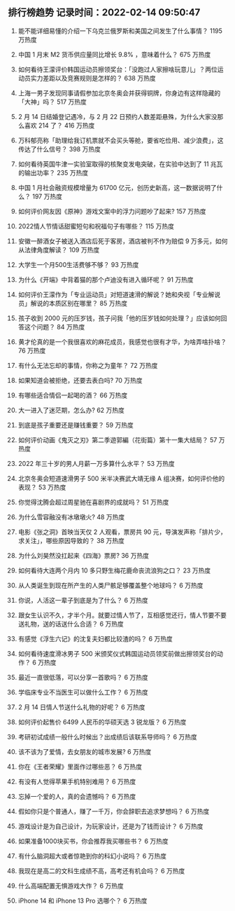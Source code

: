 
## 排行榜趋势 记录时间：2022-02-14 09:50:47
  
  1. 能不能详细易懂的介绍一下乌克兰俄罗斯和美国之间发生了什么事情？ 1195 万热度
    
  2. 中国 1 月末 M2 货币供应量同比增长 9.8% ，意味着什么？ 675 万热度
    
  3. 如何看待王濛评价韩国运动员擦领奖台：「没跑过人家擦啥玩意儿」？两位运动员实力差距以及竞赛规则是怎样的？ 638 万热度
    
  4. 上海一男子发现同事请假参加北京冬奥会并获得铜牌，你身边有这样隐藏的「大神」吗？ 517 万热度
    
  5. 2 月 14 日结婚登记遇冷，与 2 月 22 日预约人数差距悬殊，为什么大家没那么喜欢 214 了？ 416 万热度
    
  6. 万科郁亮称「助理给我订机票就不会买头等舱，要省吃俭用、减少浪费」，这传达了什么信号？ 398 万热度
    
  7. 如何看待英国牛津一实验室取得的核聚变发电突破，在实验中达到了 11 兆瓦的输出功率？ 235 万热度
    
  8. 中国 1 月社会融资规模增量为 61700 亿元，创历史新高，这一数据说明了什么？ 197 万热度
    
  9. 如何评价网友因《原神》游戏文案中的浮力问题吵了起来? 157 万热度
    
  10. 2022情人节情话甜蜜短句和祝福句子有哪些？ 115 万热度
    
  11. 安徽一醉酒女子被送入酒店后死于客房，酒店被判不作为赔偿 9 万多元，如何从法律角度解读？ 109 万热度
    
  12. 大学生一个月500生活费够不够？ 93 万热度
    
  13. 为什么《开端》中背着猫的那个卢迪没有进入循环呢？ 91 万热度
    
  14. 如何评价王濛作为「专业运动员」对短道速滑的解说？她和央视「专业解说员」解说的本质区别在哪里？ 85 万热度
    
  15. 孩子收到 2000 元的压岁钱，孩子问我「他的压岁钱如何处理？」应该如何回答这个问题？ 84 万热度
    
  16. 黄才伦真的是一个我很喜欢的麻花成员，我感觉也很有才华，为啥弄啥扑啥？ 76 万热度
    
  17. 有什么无法忘却的事情，你称之为童年？ 72 万热度
    
  18. 如果知道会被拒绝，还要去表白吗? 70 万热度
    
  19. 有哪些适合情侣一起喝的酒？ 66 万热度
    
  20. 大一进入了迷茫期，怎么办? 62 万热度
    
  21. 到底是孩子重要还是赚钱重要？ 59 万热度
    
  22. 如何评价动画《鬼灭之刃》第二季遊郭編（花街篇）第十一集大结局？ 57 万热度
    
  23. 2022 年三十岁的男人月薪一万多算什么水平？ 53 万热度
    
  24. 北京冬奥会短道速滑男子 500 米半决赛武大靖无缘 A 组决赛，如何评价他的表现？ 53 万热度
    
  25. 你觉得沈腾会超过周星驰在喜剧界的成就吗？ 51 万热度
    
  26. 为什么雪容融没有冰墩墩火? 48 万热度
    
  27. 电影《张之洞》首映当天仅 2 人观看，票房共 90 元，导演发声称「排片少，求关注」，哪些原因导致的？ 38 万热度
    
  28. 为什么刘昊然没扛起来《四海》票房? 36 万热度
    
  29. 如何看待大连两个月内 10 多只野生梅花鹿命丧流浪狗之口？ 23 万热度
    
  30. 从人类诞生到现在所产生的人类尸骸足够覆盖整个地球吗？ 6 万热度
    
  31. 你说，人活这一辈子到底是为了什么？ 6 万热度
    
  32. 跟女生认识不久，才半个月。就要过情人节了，互相感觉还行，情人节要不要送礼物，送的话送什么合适？ 6 万热度
    
  33. 有感觉《浮生六记》的沈复夫妇都比较渣的吗？ 6 万热度
    
  34. 如何看待速度滑冰男子 500 米颁奖仪式韩国运动员领奖前做出擦领奖台的动作？ 6 万热度
    
  35. 最近一直很低落，可以分享一首歌吗？ 6 万热度
    
  36. 学临床专业不当医生可以做什么工作？ 6 万热度
    
  37. 2 月 14 日情人节送什么礼物的好呢？ 6 万热度
    
  38. 如何评价起售价 6499 人民币的华硕天选 3 锐龙版？ 6 万热度
    
  39. 考研初试成绩一般什么时候出？出成绩后该联系导师吗？ 6 万热度
    
  40. 该不该为了爱情，去女朋友的城市发展? 6 万热度
    
  41. 你在《王者荣耀》里面作过哪些恶？ 6 万热度
    
  42. 有没有人觉得苹果手机特别难用？ 6 万热度
    
  43. 忘掉一个爱的人，真的会遗憾吗？ 6 万热度
    
  44. 假如你只是个普通人，赚了一千万，你会辞职去追求梦想吗？ 6 万热度
    
  45. 游戏设计是为自己设计，为玩家设计，还是为了钱而设计？ 6 万热度
    
  46. 如果准备1000块买书，你会推荐我买哪些书？ 6 万热度
    
  47. 有什么脑洞超大或者惊艳到你的科幻小说吗？ 6 万热度
    
  48. 我现在是高二的文科生成绩不高，高考还有机会吗？ 6 万热度
    
  49. 什么高端配置无惧游戏大作？ 6 万热度
    
  50. iPhone 14 和 iPhone 13 Pro 选哪个？ 6 万热度
    